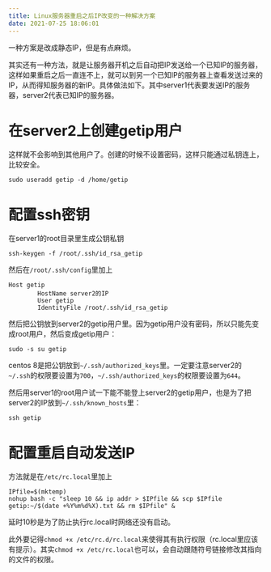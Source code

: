 ```yaml
---
title: Linux服务器重启之后IP改变的一种解决方案
date: 2021-07-25 18:06:01
---
```


一种方案是改成静态IP，但是有点麻烦。

其实还有一种方法，就是让服务器开机之后自动把IP发送给一个已知IP的服务器，这样如果重启之后一直连不上，就可以到另一个已知IP的服务器上查看发送过来的IP，从而得知服务器的新IP。具体做法如下。其中server1代表要发送IP的服务器，server2代表已知IP的服务器。

# 在server2上创建getip用户
这样就不会影响到其他用户了。创建的时候不设置密码，这样只能通过私钥连上，比较安全。

```shell
sudo useradd getip -d /home/getip
```

# 配置ssh密钥
在server1的root目录里生成公钥私钥

```shell
ssh-keygen -f /root/.ssh/id_rsa_getip
```

然后在`/root/.ssh/config`里加上

```shell
Host getip
        HostName server2的IP
        User getip
        IdentityFile /root/.ssh/id_rsa_getip
```

然后把公钥放到server2的getip用户里。因为getip用户没有密码，所以只能先变成root用户，然后变成getip用户：

```shell
sudo -s su getip
```

centos 8是把公钥放到`~/.ssh/authorized_keys`里。一定要注意server2的`~/.ssh`的权限要设置为`700`，`~/.ssh/authorized_keys`的权限要设置为`644`。

然后用server1的root用户试一下能不能登上server2的getip用户，也是为了把server2的IP放到`~/.ssh/known_hosts`里：

```shell
ssh getip
```

# 配置重启自动发送IP

方法就是在`/etc/rc.local`里加上
```shell
IPfile=$(mktemp)
nohup bash -c "sleep 10 && ip addr > $IPfile && scp $IPfile getip:~/$(date +%Y%m%d%X).txt && rm $IPfile" &
```

延时10秒是为了防止执行rc.local时网络还没有启动。

此外要记得`chmod +x /etc/rc.d/rc.local`来使得其有执行权限（rc.local里应该有提示）。其实`chmod +x /etc/rc.local`也可以，会自动跟随符号链接修改其指向的文件的权限。
